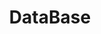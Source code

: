 ---
layout: list
title: DataBase
slug: db
menu: true
submenu: false
order: 12
description: >
  about DB
---
